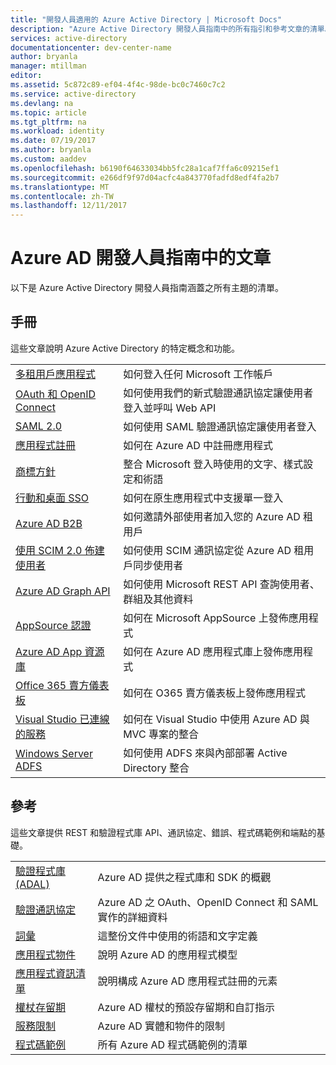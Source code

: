 ```yaml
---
title: "開發人員適用的 Azure Active Directory | Microsoft Docs"
description: "Azure Active Directory 開發人員指南中的所有指引和參考文章的清單。"
services: active-directory
documentationcenter: dev-center-name
author: bryanla
manager: mtillman
editor: 
ms.assetid: 5c872c89-ef04-4f4c-98de-bc0c7460c7c2
ms.service: active-directory
ms.devlang: na
ms.topic: article
ms.tgt_pltfrm: na
ms.workload: identity
ms.date: 07/19/2017
ms.author: bryanla
ms.custom: aaddev
ms.openlocfilehash: b6190f64633034bb5fc28a1caf7ffa6c09215ef1
ms.sourcegitcommit: e266df9f97d04acfc4a843770fadfd8edf4fa2b7
ms.translationtype: MT
ms.contentlocale: zh-TW
ms.lasthandoff: 12/11/2017
---
```

# <a name="articles-in-the-azure-ad-developer-guide"></a>Azure AD 開發人員指南中的文章
以下是 Azure Active Directory 開發人員指南涵蓋之所有主題的清單。

## <a name="guides"></a>手冊
這些文章說明 Azure Active Directory 的特定概念和功能。

|                                                                                                                                 |  |
| ------------------------------------------------------------------------------------------------------------------------------- | --- |
| [多租用戶應用程式](active-directory-devhowto-multi-tenant-overview.md)                                                         | 如何登入任何 Microsoft 工作帳戶 |
| [OAuth 和 OpenID Connect](active-directory-protocols-openid-connect-code.md)                                                     | 如何使用我們的新式驗證通訊協定讓使用者登入並呼叫 Web API |
| [SAML 2.0](active-directory-saml-protocol-reference.md)                                                                         | 如何使用 SAML 驗證通訊協定讓使用者登入 |
| [應用程式註冊](active-directory-integrating-applications.md)                                                                | 如何在 Azure AD 中註冊應用程式 |
| [商標方針](active-directory-branding-guidelines.md)                                                                  | 整合 Microsoft 登入時使用的文字、樣式設定和術語 |
| [行動和桌面 SSO](active-directory-sso-android.md)                                                                         | 如何在原生應用程式中支援單一登入 |
| [Azure AD B2B](../active-directory-b2b-what-is-azure-ad-b2b.md)                                                                 | 如何邀請外部使用者加入您的 Azure AD 租用戶 |
| [使用 SCIM 2.0 佈建使用者](../active-directory-scim-provisioning.md)                                                     | 如何使用 SCIM 通訊協定從 Azure AD 租用戶同步使用者 |
| [Azure AD Graph API](active-directory-graph-api.md)                                                                             | 如何使用 Microsoft REST API 查詢使用者、群組及其他資料 |
| [AppSource 認證](active-directory-devhowto-appsource-certified.md)                                                     | 如何在 Microsoft AppSource 上發佈應用程式 |
| [Azure AD App 資源庫](active-directory-app-gallery-listing.md)                                                                 |如何在 Azure AD 應用程式庫上發佈應用程式|
| [Office 365 賣方儀表板](https://msdn.microsoft.com/office/office365/howto/submit-web-apps-seller-dashboard)               | 如何在 O365 賣方儀表板上發佈應用程式 |
| [Visual Studio 已連線的服務](vs-active-directory-dotnet-getting-started.md)                                               | 如何在 Visual Studio 中使用 Azure AD 與 MVC 專案的整合 |
| [Windows Server ADFS](https://technet.microsoft.com/windows-server-docs/identity/ad-fs/overview/ad-fs-scenarios-for-developers) | 如何使用 ADFS 來與內部部署 Active Directory 整合 |

## <a name="reference"></a>參考
這些文章提供 REST 和驗證程式庫 API、通訊協定、錯誤、程式碼範例和端點的基礎。

|                                                                                     | |
| ----------------------------------------------------------------------------------- | --- |
| [驗證程式庫 (ADAL)](active-directory-authentication-libraries.md)     | Azure AD 提供之程式庫和 SDK 的概觀 |
| [驗證通訊協定](active-directory-authentication-protocols.md)            | Azure AD 之 OAuth、OpenID Connect 和 SAML 實作的詳細資料 |
| [詞彙](active-directory-dev-glossary.md)                                        | 這整份文件中使用的術語和文字定義 |
| [應用程式物件](active-directory-application-objects.md)                      | 說明 Azure AD 的應用程式模型 |
| [應用程式資訊清單](active-directory-application-manifest.md)                    | 說明構成 Azure AD 應用程式註冊的元素 |
| [權杖存留期](../active-directory-configurable-token-lifetimes.md)              | Azure AD 權杖的預設存留期和自訂指示 |
| [服務限制](../active-directory-service-limits-restrictions.md) | Azure AD 實體和物件的限制 |
| [程式碼範例](active-directory-code-samples.md)                                    | 所有 Azure AD 程式碼範例的清單 |